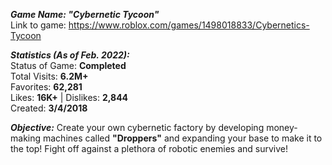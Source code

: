 _**Game Name: "Cybernetic Tycoon"**_ <br />
Link to game: https://www.roblox.com/games/1498018833/Cybernetics-Tycoon

_**Statistics (As of Feb. 2022):**_ <br />
Status of Game: **Completed** <br />
Total Visits: **6.2M+** <br />
Favorites: **62,281** <br />
Likes: **16K+** | Dislikes: **2,844** <br />
Created: **3/4/2018**

_**Objective:**_
Create your own cybernetic factory by developing money-making machines called **"Droppers"** and expanding your base to make it to the top! Fight off against a plethora of robotic enemies and survive!
